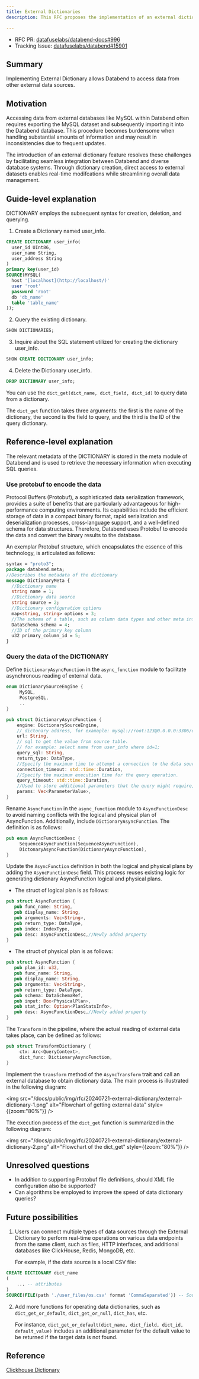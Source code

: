 ```yaml
---
title: External Dictionaries
description: This RFC proposes the implementation of an external dictionary feature in Databend to allow seamless access to data from external sources.

---
```


- RFC PR: [datafuselabs/databend-docs#996](https://github.com/datafuselabs/databend-docs/pull/996)
- Tracking Issue: [datafuselabs/databend#15901](https://github.com/datafuselabs/databend/issues/15901)

## Summary

Implementing External Dictionary allows Databend to access data from other external data sources.

## Motivation

Accessing data from external databases like MySQL within Databend often requires exporting the MySQL dataset and subsequently importing it into the Databend database. This procedure becomes burdensome when handling substantial amounts of information and may result in inconsistencies due to frequent updates.

The introduction of an external dictionary feature resolves these challenges by facilitating seamless integration between Databend and diverse database systems. Through dictionary creation, direct access to external datasets enables real-time modifcations while streamlining overall data management.

## Guide-level explanation

DICTIONARY employs the subsequent syntax for creation, deletion, and querying.

1. Create a Dictionary named user_info.

```sql
CREATE DICTIONARY user_info(
  user_id UInt86,
  user_name String,
  user_address String
)
primary key(user_id)
SOURCE(MYSQL(
  host '[localhost](http://localhost/)'
  user 'root'
  password 'root'
  db 'db_name'
  table 'table_name'
));
```

2. Query the existing dictionary.

```sql
SHOW DICTIONARIES;
```

3. Inquire about the SQL statement utilized for creating the dictionary user_info.

```sql
SHOW CREATE DICTIONARY user_info;
```

4. Delete the Dictionary user_info.

```sql
DROP DICTIONARY user_info;
```

You can use the `dict_get(dict_name, dict_field, dict_id)` to query data from a dictionary.

The `dict_get` function takes three arguments: the first is the name of the dictionary, the second is the field to query, and the third is the ID of the query dictionary.

## Reference-level explanation

The relevant metadata of the DICTIONARY is stored in the meta module of Databend and is used to retrieve the necessary information when executing SQL queries.

### Use protobuf to encode the data

Protocol Buffers (Protobuf), a sophisticated data serialization framework, provides a suite of benefits that are particularly advantageous for high-performance computing environments. Its capabilities include the efficient storage of data in a compact binary format, rapid serialization and deserialization processes, cross-language support, and a well-defined schema for data structures. Therefore, Databend uses Protobuf to encode the data and convert the binary results to the database.

An exemplar Protobuf structure, which encapsulates the essence of this technology, is articulated as follows:

```protobuf
syntax = "proto3";
package databend.meta;
//Describes the metadata of the dictionary
message DictionaryMeta {
  //Dictionary name
  string name = 1;
  //Dictionary data source
  string source = 2;
  //Dictionary configuration options
  map<string, string> options = 3;
  //The schema of a table, such as column data types and other meta info.
  DataSchema schema = 4;
  //ID of the primary key column
  u32 primary_column_id = 5; 
}
```

### Query the data of the DICTIONARY

Define `DictionaryAsyncFunction` in the `async_function` module to facilitate asynchronous reading of external data.

```rust
enum DictionarySourceEngine {
     MySQL,
     PostgreSQL,
     ..
}
```

```rust
pub struct DictionaryAsyncFunction {
    engine: DictionarySourceEngine,
    // dictonary address, for examaple: mysql://root:123@0.0.0.0:3306/default
    url: String,
    // sql to get the value from source table.
    // for example: select name from user_info where id=1;
    query_sql: String,
    return_type: DataType,
    //Specify the maximum time to attempt a connection to the data source.
    connection_timeout: std::time::Duration,
    //Specify the maximum execution time for the query operation.
    query_timeout: std::time::Duration,
    //Used to store additional parameters that the query might require, such as the values for placeholders in the SQL query.
    params: Vec<ParameterValue>,
}
```

Rename `AsyncFunction` in the `async_function` module to `AsyncFunctionDesc` to avoid naming conflicts with the logical and physical plan of AsyncFunction. Additionally, include `DictionaryAsyncFunction`. The definition is as follows:

```rust
pub enum AsyncFunctionDesc {
     SequenceAsyncFunction(SequenceAsyncFunction),
     DictonaryAsyncFunction(DictionaryAsyncFunction),
}
```

Update the `AsyncFunction` definition in both the logical and physical plans by adding the `AsyncFunctionDesc` field. This process reuses existing logic for generating dictionary AsyncFunction logical and physical plans.

- The struct of logical plan is as follows:

```rust
pub struct AsyncFunction {
   pub func_name: String,
   pub display_name: String,
   pub arguments: Vec<String>,
   pub return_type: DataType,
   pub index: IndexType,
   pub desc: AsyncFunctionDesc,//Newly added property
}
```

- The struct of physical plan is as follows:

```rust
pub struct AsyncFunction {
   pub plan_id: u32,
   pub func_name: String,
   pub display_name: String,
   pub arguments: Vec<String>,
   pub return_type: DataType,
   pub schema: DataSchemaRef,
   pub input: Box<PhysicalPlan>,
   pub stat_info: Option<PlanStatsInfo>,
   pub desc: AsyncFunctionDesc,//Newly added property
}
```

The `Transform` in the pipeline, where the actual reading of external data takes place, can be defined as follows:

```rust
pub struct TransformDictionary {
     ctx: Arc<QueryContext>,
     dict_func: DictionaryAsyncFunction,
}
```

Implement the `transform` method of the `AsyncTransform` trait and call an external database to obtain dictionary data. The main process is illustrated in the following diagram:

<img src="/docs/public/img/rfc/20240721-external-dictionary/external-dictionary-1.png" alt="Flowchart of getting external data" style={{zoom:"80%"}} />

The execution process of the `dict_get` function is summarized in the following diagram:

<img src="/docs/public/img/rfc/20240721-external-dictionary/external-dictionary-2.png" alt="Flowchart of the dict_get" style={{zoom:"80%"}} />

## Unresolved questions

- In addition to supporting Protobuf file definitions, should XML file configuration also be supported?
- Can algorithms be employed to improve the speed of data dictionary queries?

## Future possibilities

1. Users can connect multiple types of data sources through the External Dictionary to perform real-time operations on various data endpoints from the same client, such as files, HTTP interfaces, and additional databases like ClickHouse, Redis, MongoDB, etc.

   For example, if the data source is a local CSV file:

```sql
CREATE DICTIONARY dict_name
(
    ... -- attributes
)
SOURCE(FILE(path './user_files/os.csv' format 'CommaSeparated')) -- Source configuration
```

2. Add more functions for operating data dictionaries, such as `dict_get_or_default`, `dict_get_or_null`, `dict_has`, etc.

   For instance, `dict_get_or_default(dict_name, dict_field, dict_id, default_value)` includes an additional parameter for the default value to be returned if the target data is not found.


## Reference

[Clickhouse Dictionary](https://clickhouse.com/docs/en/dictionary)